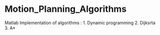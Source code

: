 # Motion_Planning_Algorithms
Matlab Implementation of algorithms : 1. Dynamic programming 2. Dijksrta 3. A*
